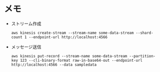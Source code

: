 # メモ

- ストリーム作成

  ```
  aws kinesis create-stream --stream-name some-data-stream --shard-count 1 --endpoint-url http://localhost:4566
  ```

- メッセージ送信

  ```
  aws kinesis put-record --stream-name some-data-stream --partition-key 123 --cli-binary-format raw-in-base64-out --endpoint-url http://localhost:4566 --data sampledata
  ```
